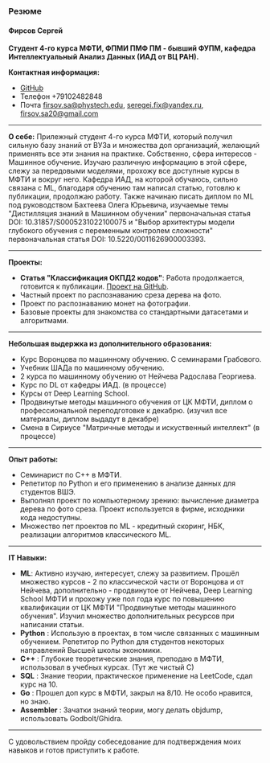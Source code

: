 ### Резюме

#### Фирсов Сергей

**Студент 4-го курса МФТИ, ФПМИ ПМФ ПМ - бывший ФУПМ, кафедра Интеллектуальный Анализ Данных (ИАД от ВЦ РАН).**

**Контактная информация:**
- [GitHub](https://github.com/Schaft-s)
- Телефон +79102482848
- Почта firsov.sa@phystech.edu, seregei.fix@yandex.ru, firsov.sa20@gmail.com

---

**О себе:**
Прилежный студент 4-го курса МФТИ, который получил сильную базу знаний от ВУЗа и множества доп организаций, желающий применять все эти знания на практике. Собственно, сфера интересов - Машинное обучение. Изучаю различную информацию в этой сфере, слежу за передовыми моделями, прохожу все доступные курсы в МФТИ и вокруг него. Кафедра ИАД, на которой обучаюсь, сильно связана с ML, благодаря обучению там написал статью, готовлю к публикации, продолжаю работу. Также начинаю писать диплом по ML под руководством Бахтеева Олега Юрьевича, изучаемые темы "Дистилляция знаний в Машинном обучении" первоначальная статья DOI: 10.31857/S0005231022100075 и "Выбор архитектуры модели глубокого обучения с переменным контролем сложности" первоначальная статья DOI: 10.5220/0011626900003393.

---

**Проекты:**
- **Статья "Классификация ОКПД2 кодов"**: Работа продолжается, готовится к публикации. [Проект на GitHub](https://github.com/intsystems/2024-Project-142).
- Частный проект по распознаванию среза дерева на фото.
- Проект по распознаванию монет на фотографии. 
- Базовые проекты для знакомства со стандартными датасетами и алгоритмами. 
---

**Небольшая выдержка из дополнительного образования:**
- Курс Воронцова по машинному обучению. С семинарами Грабового.
- Учебник ШАДа по машинному обучению.
- 2 курса по машинному обучению от Нейчева Радослава Георгиева.
- Курс по DL от кафедры ИАД. (в процессе)
- Курсы от Deep Learning School.
- Продвинутые методы машинного обучения от ЦК МФТИ, диплом о профессиональной переподготовке к декабрю. (изучил все материалы, диплом выдадут в декабре)
- Смена в Сириусе "Матричные методы и искуственный интеллект" (в процессе) 

---
**Опыт работы:**
- Семинарист по С++ в МФТИ.
- Репетитор по Python и его применению в анализе данных для студентов ВШЭ.
- Выполнял проект по компьютерному зрению: вычисление диаметра дерева по фото среза. Проект используется в фирме, исходники кода недоступны.
- Множество пет проектов по ML - кредитный скоринг, НБК, реализации алгоритмов классического ML. 
---
**IT Навыки:**
- **ML**: Активно изучаю, интересует, слежу за развитием. Прошёл множество курсов - 2 по классической части от Воронцова и от Нейчева, дополнительно - продвинутое от Нейчева, Deep Learning School МФТИ и прохожу уже пол года курс по повышению квалификации от ЦК МФТИ "Продвинутые методы машинного обучения". Изучил множество дополнительных ресурсов при написании статьи.
- **Python** : Использую в проектах, в том числе связанных с машинным обучением. Репетитор по Python для студентов некоторых направлений Высшей школы экономики.
- **C++** : Глубокие теоретические знания, преподаю в МФТИ, использовал в учебных курсах. (Тут же чистый С)
- **SQL** : Знание теории, практическое применение на LeetCode, сдал курс на 10.
- **Go** : Прошел доп курс в МФТИ, закрыл на 8/10. Не особо нравится, но знаю.
- **Assembler** : Зачатки знаний теории, могу делать objdump, использовать Godbolt/Ghidra.
---
С удовольствием пройду собеседование для подтверждения моих навыков и готов приступить к работе.
